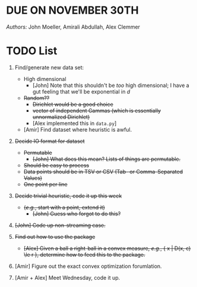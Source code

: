 # DUE ON NOVEMBER 30TH

*Authors:* John Moeller, Amirali Abdullah, Alex Clemmer

# TODO List

1. Find/generate new data set:
   * High dimensional
     - [John] Note that this shouldn't be *too* high dimensional; I have a gut feeling that we'll be exponential in $d$
   * ~~Random??~~
     + ~~Dirichlet would be a good choice~~
     + ~~vector of independent Gammas (which is essentially unnormalized Dirichlet)~~
     + [Alex implemented this in `data.py`]
   * [Amir] Find dataset where heuristic is awful.

2. ~~Decide IO format for dataset~~
   * ~~Permutable~~
     - ~~[John] What does this mean? Lists of things are permutable.~~
   * ~~Should be easy to process~~
   * ~~Data points should be in TSV or CSV (Tab- or Comma-Separated Values)~~
   * ~~One point per line~~

3. ~~Decide trivial heuristic, code it up this week~~
   * ~~(*e.g.*, start with a point, extend it)~~
     - ~~[John] Guess who forgot to do this?~~

4. ~~[John] Code up non-streaming case.~~

5. ~~Find out how to use the package~~
   * ~~[Alex] Given a ball a right-ball in a convex measure, *e.g.*, { x | D(x, c) \le r }, determine how to feed this to the package.~~

6. [Amir] Figure out the exact convex optimization forumlation.

7. [Amir + Alex] Meet Wednesday, code it up.
